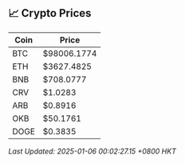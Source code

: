 ## 📈 Crypto Prices

| Coin | Price |
| ---- | ----- |
| BTC | $98006.1774 |
| ETH | $3627.4825 |
| BNB | $708.0777 |
| CRV | $1.0283 |
| ARB | $0.8916 |
| OKB | $50.1761 |
| DOGE | $0.3835 |

_Last Updated: 2025-01-06 00:02:27.15 +0800 HKT_